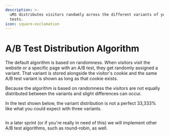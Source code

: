 ```yaml
---
description: >-
  uMS distributes visitors randomly across the different variants of your A/B
  tests.
icon: square-exclamation
---
```


# A/B Test Distribution Algorithm

The default algorithm is based on randomness. When visitors visit the website or a specific page with an A/B test, they get randomly assigned a variant. That variant is stored alongside the visitor's cookie and the same A/B test variant is shown as long as that cookie exists.

Because the algorithm is based on randomness the visitors are not equally distributed between the variants and slight differences can occur.

In the test shown below, the variant distribution is not a perfect 33,333% like what you could expect with three variants.

![]()

In a later sprint (or if you're really in need of this) we will implement other A/B test algorithms, such as round-robin, as well.
